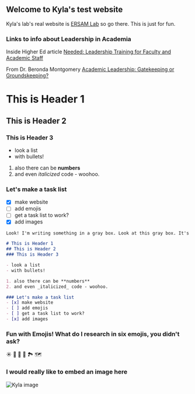 ## Welcome to Kyla's test website

Kyla's lab's real website is [ERSAM Lab](https://www.ersamlab.com) so go there. This is just for fun.

### Links to info about Leadership in Academia

Inside Higher Ed article [Needed: Leadership Training for Faculty and Academic Staff](https://www.insidehighered.com/advice/2019/11/22/importance-cultivating-leadership-skills-among-faculty-and-academic-staff-members)

From Dr. Beronda Montgomery [Academic Leadership: Gatekeeping or Groundskeeping?](https://scholar.valpo.edu/jvbl/vol13/iss2/16/)

# This is Header 1
## This is Header 2
### This is Header 3

- look a list
- with bullets!

1. also there can be **numbers**
2. and even _italicized_ code - woohoo.

### Let's make a task list
- [x] make website
- [ ] add emojis
- [ ] get a task list to work?
- [x] add images

```markdown
Look! I'm writing something in a gray box. Look at this gray box. It's just so gray. And boxy.

# This is Header 1
## This is Header 2
### This is Header 3

- look a list
- with bullets!

1. also there can be **numbers**
2. and even _italicized_ code - woohoo.

### Let's make a task list
- [x] make website
- [ ] add emojis
- [ ] get a task list to work?
- [x] add images

```
### Fun with Emojis! What do I research in six emojis, you didn't ask?

:sunny: :deciduous_tree: :evergreen_tree: :leaves: :national_park: :world_map: 

### I would really like to embed an image here
![Kyla image](https://www.ersamlab.com/uploads/5/3/5/5/53550631/img-1652_orig.jpg)

